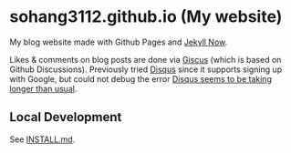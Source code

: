 # sohang3112.github.io (My website)

My blog website made with Github Pages and [Jekyll Now](https://github.com/barryclark/jekyll-now).

Likes & comments on blog posts are done via [Giscus](https://giscus.app/) (which is based on Github Discussions). Previously tried [Disqus](https://disqus.com/) since it supports signing up with Google, but could not debug the error [Disqus seems to be taking longer than usual](https://help.disqus.com/en/articles/1717300-troubleshooting-common-error-messages).


## Local Development

See [INSTALL.md](INSTALL.md).

